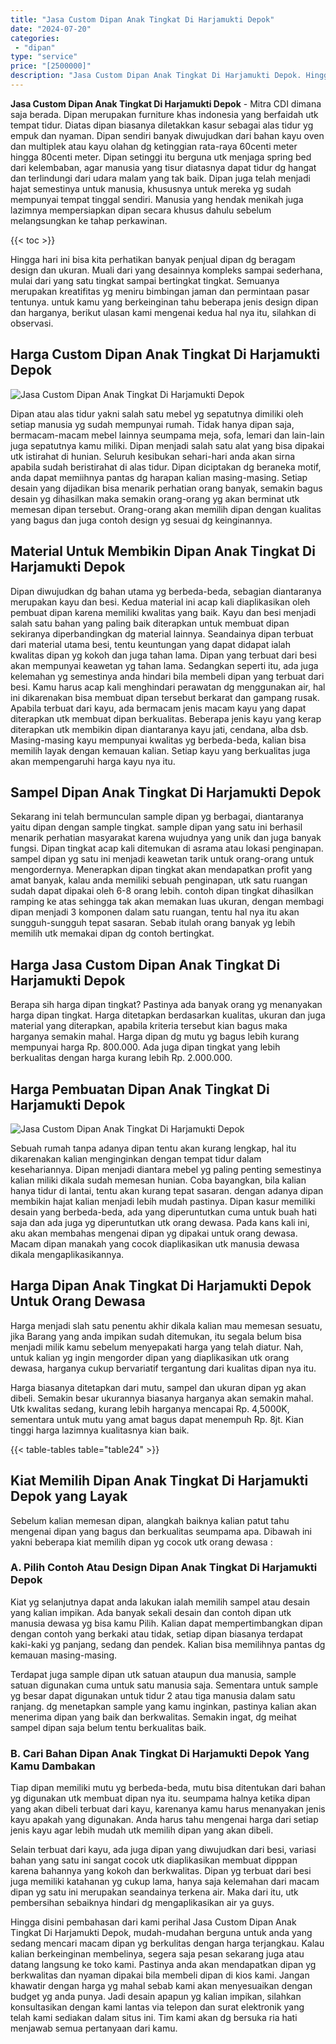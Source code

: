 ```yaml
---
title: "Jasa Custom Dipan Anak Tingkat Di Harjamukti Depok"
date: "2024-07-20"
categories:
 - "dipan"
type: "service"
price: "[2500000]"
description: "Jasa Custom Dipan Anak Tingkat Di Harjamukti Depok. Hingga disini pembahasan dari kami perihal Jasa Custom Dipan Anak Tingkat Di Harjamukti Depok, mudah-muda..."
---
```


**Jasa Custom Dipan Anak Tingkat Di Harjamukti Depok** - Mitra CDI dimana saja berada. Dipan merupakan furniture khas indonesia yang berfaidah utk tempat tidur. Diatas dipan biasanya diletakkan kasur sebagai alas tidur yg empuk dan nyaman. Dipan sendiri banyak diwujudkan dari bahan kayu oven dan multiplek atau kayu olahan dg ketinggian rata-raya 60centi meter hingga 80centi meter. Dipan setinggi itu berguna utk menjaga spring bed dari kelembaban, agar manusia yang tisur diatasnya dapat tidur dg hangat dan terlindungi dari udara malam yang tak baik. Dipan juga telah menjadi hajat semestinya untuk manusia, khususnya untuk mereka yg sudah mempunyai tempat tinggal sendiri. Manusia yang hendak menikah juga lazimnya mempersiapkan dipan secara khusus dahulu sebelum melangsungkan ke tahap perkawinan.

{{< toc >}}

Hingga hari ini bisa kita perhatikan banyak penjual dipan dg beragam design dan ukuran. Muali dari yang desainnya kompleks sampai sederhana, mulai dari yang satu tingkat sampai bertingkat tingkat. Semuanya merupakan kreatifitas yg meniru bimbingan jaman dan permintaan pasar tentunya. untuk kamu yang berkeinginan tahu beberapa jenis design dipan dan harganya, berikut ulasan kami mengenai kedua hal nya itu, silahkan di observasi.

## Harga Custom Dipan Anak Tingkat Di Harjamukti Depok

![Jasa Custom Dipan Anak Tingkat Di Harjamukti Depok](/images/mebel/dipan-anak-007-1.jpg)

Dipan atau alas tidur yakni salah satu mebel yg sepatutnya dimiliki oleh setiap manusia yg sudah mempunyai rumah. Tidak hanya dipan saja, bermacam-macam mebel lainnya seumpama meja, sofa, lemari dan lain-lain juga sepatutnya kamu miliki. Dipan menjadi salah satu alat yang bisa dipakai utk istirahat di hunian. Seluruh kesibukan sehari-hari anda akan sirna apabila sudah beristirahat di alas tidur. Dipan diciptakan dg beraneka motif, anda dapat memiihnya pantas dg harapan kalian masing-masing. Setiap desain yang dijadikan bisa menarik perhatian orang banyak, semakin bagus desain yg dihasilkan maka semakin orang-orang yg akan berminat utk memesan dipan tersebut. Orang-orang akan memilih dipan dengan kualitas yang bagus dan juga contoh design yg sesuai dg keinginannya.

## Material Untuk Membikin Dipan Anak Tingkat Di Harjamukti Depok

Dipan diwujudkan dg bahan utama yg berbeda-beda, sebagian diantaranya merupakan kayu dan besi. Kedua material ini acap kali diaplikasikan oleh pembuat dipan karena memiliki kwalitas yang baik. Kayu dan besi menjadi salah satu bahan yang paling baik diterapkan untuk membuat dipan sekiranya diperbandingkan dg material lainnya. Seandainya dipan terbuat dari material utama besi, tentu keuntungan yang dapat didapat ialah kwalitas dipan yg kokoh dan juga tahan lama. Dipan yang terbuat dari besi akan mempunyai keawetan yg tahan lama. Sedangkan seperti itu, ada juga kelemahan yg semestinya anda hindari bila membeli dipan yang terbuat dari besi. Kamu harus acap kali menghindari perawatan dg menggunakan air, hal ini dikarenakan bisa membuat dipan tersebut berkarat dan gampang rusak. Apabila terbuat dari kayu, ada bermacam jenis macam kayu yang dapat diterapkan utk membuat dipan berkualitas. Beberapa jenis kayu yang kerap diterapkan utk membikin dipan diantaranya kayu jati, cendana, alba dsb. Masing-masing kayu mempunyai kwalitas yg berbeda-beda, kalian bisa memilih layak dengan kemauan kalian. Setiap kayu yang berkualitas juga akan mempengaruhi harga kayu nya itu.

## Sampel Dipan Anak Tingkat Di Harjamukti Depok

Sekarang ini telah bermunculan sample dipan yg berbagai, diantaranya yaitu dipan dengan sample tingkat. sample dipan yang satu ini berhasil menarik perhatian masyarakat karena wujudnya yang unik dan juga banyak fungsi. Dipan tingkat acap kali ditemukan di asrama atau lokasi penginapan. sampel dipan yg satu ini menjadi keawetan tarik untuk orang-orang untuk mengordernya. Menerapkan dipan tingkat akan mendapatkan profit yang amat banyak, kalau anda memiliki sebuah penginapan, utk satu ruangan sudah dapat dipakai oleh 6-8 orang lebih. contoh dipan tingkat dihasilkan ramping ke atas sehingga tak akan memakan luas ukuran, dengan membagi dipan menjadi 3 komponen dalam satu ruangan, tentu hal nya itu akan sungguh-sungguh tepat sasaran. Sebab itulah orang banyak yg lebih memilih utk memakai dipan dg contoh bertingkat.

## Harga Jasa Custom Dipan Anak Tingkat Di Harjamukti Depok

Berapa sih harga dipan tingkat? Pastinya ada banyak orang yg menanyakan harga dipan tingkat. Harga ditetapkan berdasarkan kualitas, ukuran dan juga material yang diterapkan, apabila kriteria tersebut kian bagus maka harganya semakin mahal. Harga dipan dg mutu yg bagus lebih kurang mempunyai harga Rp. 800.000. Ada juga dipan tingkat yang lebih berkualitas dengan harga kurang lebih Rp. 2.000.000.

## Harga Pembuatan Dipan Anak Tingkat Di Harjamukti Depok

![Jasa Custom Dipan Anak Tingkat Di Harjamukti Depok](/images/mebel/dipan-dewasa-011.jpg)

Sebuah rumah tanpa adanya dipan tentu akan kurang lengkap, hal itu dikarenakan kalian menginginkan dengan tempat tidur dalam kesehariannya. Dipan menjadi diantara mebel yg paling penting semestinya kalian miliki dikala sudah memesan hunian. Coba bayangkan, bila kalian hanya tidur di lantai, tentu akan kurang tepat sasaran. dengan adanya dipan membikin hajat kalian menjadi lebih mudah pastinya. Dipan kasur memiliki desain yang berbeda-beda, ada yang diperuntutkan cuma untuk buah hati saja dan ada juga yg diperuntutkan utk orang dewasa. Pada kans kali ini, aku akan membahas mengenai dipan yg dipakai untuk orang dewasa. Macam dipan manakah yang cocok diaplikasikan utk manusia dewasa dikala mengaplikasikannya.

## Harga Dipan Anak Tingkat Di Harjamukti Depok Untuk Orang Dewasa

Harga menjadi slah satu penentu akhir dikala kalian mau memesan sesuatu, jika Barang yang anda impikan sudah ditemukan, itu segala belum bisa menjadi milik kamu sebelum menyepakati harga yang telah diatur. Nah, untuk kalian yg ingin mengorder dipan yang diaplikasikan utk orang dewasa, harganya cukup bervariatif tergantung dari kualitas dipan nya itu.

Harga biasanya ditetapkan dari mutu, sampel dan ukuran dipan yg akan dibeli. Semakin besar ukurannya biasanya harganya akan semakin mahal. Utk kwalitas sedang, kurang lebih harganya mencapai Rp. 4,5000K, sementara untuk mutu yang amat bagus dapat menempuh Rp. 8jt. Kian tinggi harga lazimnya kualitasnya kian baik.

{{< table-tables table="table24" >}}

## Kiat Memilih Dipan Anak Tingkat Di Harjamukti Depok yang Layak

Sebelum kalian memesan dipan, alangkah baiknya kalian patut tahu mengenai dipan yang bagus dan berkualitas seumpama apa. Dibawah ini yakni beberapa kiat memilih dipan yg cocok utk orang dewasa :

### A. Pilih Contoh Atau Design Dipan Anak Tingkat Di Harjamukti Depok

Kiat yg selanjutnya dapat anda lakukan ialah memilih sampel atau desain yang kalian impikan. Ada banyak sekali desain dan contoh dipan utk manusia dewasa yg bisa kamu Pilih. Kalian dapat mempertimbangkan dipan dengan contoh yang berkaki atau tidak, setiap dipan biasanya terdapat kaki-kaki yg panjang, sedang dan pendek. Kalian bisa memilihnya pantas dg kemauan masing-masing.

Terdapat juga sample dipan utk satuan ataupun dua manusia, sample satuan digunakan cuma untuk satu manusia saja. Sementara untuk sample yg besar dapat digunakan untuk tidur 2 atau tiga manusia dalam satu ranjang. dg menetapkan sample yang kamu inginkan, pastinya kalian akan menerima dipan yang baik dan berkwalitas. Semakin ingat, dg meihat sampel dipan saja belum tentu berkualitas baik.

### B. Cari Bahan Dipan Anak Tingkat Di Harjamukti Depok Yang Kamu Dambakan

Tiap dipan memiliki mutu yg berbeda-beda, mutu bisa ditentukan dari bahan yg digunakan utk membuat dipan nya itu. seumpama halnya ketika dipan yang akan dibeli terbuat dari kayu, karenanya kamu harus menanyakan jenis kayu apakah yang digunakan. Anda harus tahu mengenai harga dari setiap jenis kayu agar lebih mudah utk memilih dipan yang akan dibeli.

Selain terbuat dari kayu, ada juga dipan yang diwujudkan dari besi, variasi bahan yang satu ini sangat cocok utk diaplikasikan membuat dipppan karena bahannya yang kokoh dan berkwalitas. Dipan yg terbuat dari besi juga memiliki katahanan yg cukup lama, hanya saja kelemahan dari macam dipan yg satu ini merupakan seandainya terkena air. Maka dari itu, utk pembersihan sebaiknya hindari dg mengaplikasikan air ya guys.

Hingga disini pembahasan dari kami perihal Jasa Custom Dipan Anak Tingkat Di Harjamukti Depok, mudah-mudahan berguna untuk anda yang sedang mencari macam dipan yg berkulitas dengan harga terjangkau. Kalau kalian berkeinginan membelinya, segera saja pesan sekarang juga atau datang langsung ke toko kami. Pastinya anda akan mendapatkan dipan yg berkwalitas dan nyaman dipakai bila membeli dipan di kios kami. Jangan khawatir dengan harga yg mahal sebab kami akan menyesuaikan dengan budget yg anda punya. Jadi desain apapun yg kalian impikan, silahkan konsultasikan dengan kami lantas via telepon dan surat elektronik yang telah kami sediakan dalam situs ini. Tim kami akan dg bersuka ria hati menjawab semua pertanyaan dari kamu.
